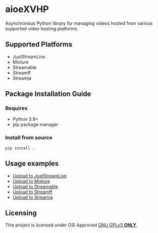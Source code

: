 # aioeXVHP
Asynchronous Python library for managing videos hosted from various supported video hosting platforms.

## Supported Platforms
* JustStreamLive
* Mixture
* Streamable
* Streamff
* Streamja

## Package Installation Guide
### Requires
* Python 3.9+
* pip package manager

### Install from source
```console
pip install .
```

## Usage examples
* [Upload to JustStreamLive](./examples/upload_to_juststreamlive.py)
* [Upload to Mixture](./examples/upload_to_mixture.py)
* [Upload to Streamable](./examples/upload_to_streamable.py)
* [Upload to Streamff](./examples/upload_to_streamff.py)
* [Upload to Streamja](./examples/upload_to_streamja.py)

## Licensing
This project is licensed under OSI Approved [GNU GPLv3 **ONLY**](https://github.com/eXhumer/pyaioeXVHP/blob/main/LICENSE.md).
